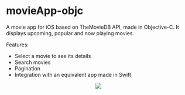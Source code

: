 # movieApp-objc

A movie app for iOS based on TheMovieDB API, made in Objective-C. It displays upcoming, popular and now playing movies.

Features:

- Select a movie to see its details
- Search movies
- Pagination
- Integration with an equivalent app made in Swift

<p align="center">
  <img src=![](MovieAppGIF.gif)>
</p>
